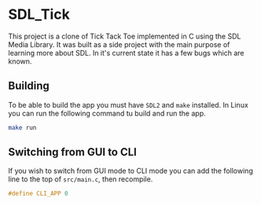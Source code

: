 # SDL_Tick
This project is a clone of Tick Tack Toe implemented in C using the SDL Media Library. It was built as a side project with the main purpose of learning more about SDL. In it's current state it has a few bugs which are known.

## Building
To be able to build the app you must have `SDL2` and `make` installed. In Linux you can run the following command tu build and run the app.

```bash
make run
```

## Switching from GUI to CLI
If you wish to switch from GUI mode to CLI mode you can add the following line to the top of `src/main.c`, then recompile.
```c
#define CLI_APP 0
```
